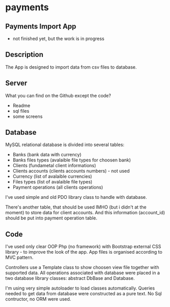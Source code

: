 # payments

## Payments Import App 

- not finished yet, but the work is in progress

## Description
The App is designed to import data from csv files to database.

## Server
What you can find on the Github except the code?
 - Readme
 - sql files
 - some screens
 
## Database 
MySQL relational database is divided into several tables:
 - Banks (bank data with currency)
 - Banks files types (avalaible file types for choosen bank)
 - Clients (fundametal client informations)
 - Clients accounts (clients accounts numbers) - not used
 - Currency (list of avalaible currencies)
 - Files types (list of avalaible file types)
 - Payment operations (all clients operations)
 
I've used simple and old PDO library class to handle with database.

There's another table, that should be used IMHO (but i didn't at the moment) to store data for client accounts.
And this information (account_id) should be put into payment operation table.

## Code
I've used only clear OOP Php (no framework) with Bootstrap external CSS library - to improve the look of the app.
App files is organised according to MVC pattern.

Controllers use a Template class to show choosen view file together with supported data.
All operations associated with database were placed in a two database library classes: abstract DbBase and Database.

I'm using very simple autoloader to load classes automatically.
Queries needed to get data from database were constructed as a pure text. No Sql contructor, no ORM were used.
